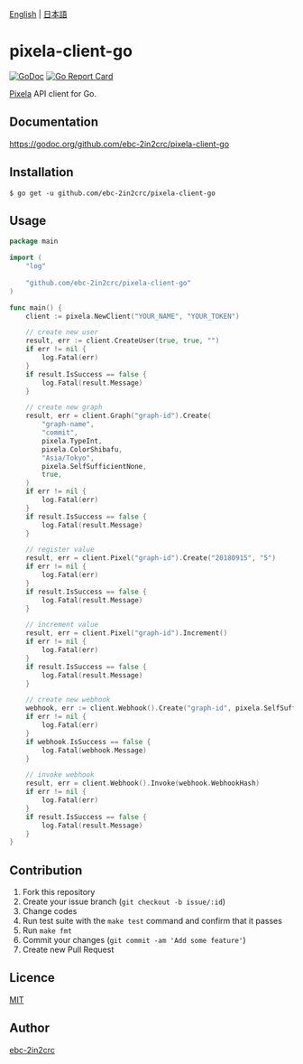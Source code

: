 [English](README.md) | [日本語](README_ja.md)

# pixela-client-go

[![GoDoc](https://godoc.org/github.com/ebc-2in2crc/pixela-client-go?status.svg)](https://godoc.org/github.com/ebc-2in2crc/pixela-client-go)
[![Go Report Card](https://goreportcard.com/badge/github.com/ebc-2in2crc/pixela-client-go)](https://goreportcard.com/report/github.com/ebc-2in2crc/pixela-client-go)

[Pixela](https://pixe.la/) API client for Go.

## Documentation

https://godoc.org/github.com/ebc-2in2crc/pixela-client-go

## Installation

```
$ go get -u github.com/ebc-2in2crc/pixela-client-go
```

## Usage

```go
package main

import (
	"log"
	
	"github.com/ebc-2in2crc/pixela-client-go"
)

func main() {
	client := pixela.NewClient("YOUR_NAME", "YOUR_TOKEN")

	// create new user
	result, err := client.CreateUser(true, true, "")
	if err != nil {
		log.Fatal(err)
	}
	if result.IsSuccess == false {
		log.Fatal(result.Message)
	}

	// create new graph
	result, err = client.Graph("graph-id").Create(
		"graph-name",
		"commit",
		pixela.TypeInt,
		pixela.ColorShibafu,
		"Asia/Tokyo",
		pixela.SelfSufficientNone,
		true,
	)
	if err != nil {
		log.Fatal(err)
	}
	if result.IsSuccess == false {
		log.Fatal(result.Message)
	}

	// register value
	result, err = client.Pixel("graph-id").Create("20180915", "5")
	if err != nil {
		log.Fatal(err)
	}
	if result.IsSuccess == false {
		log.Fatal(result.Message)
	}

	// increment value
	result, err = client.Pixel("graph-id").Increment()
	if err != nil {
		log.Fatal(err)
	}
	if result.IsSuccess == false {
		log.Fatal(result.Message)
	}

	// create new webhook
	webhook, err := client.Webhook().Create("graph-id", pixela.SelfSufficientIncrement)
	if err != nil {
		log.Fatal(err)
	}
	if webhook.IsSuccess == false {
		log.Fatal(webhook.Message)
	}

	// invoke webhook
	result, err = client.Webhook().Invoke(webhook.WebhookHash)
	if err != nil {
		log.Fatal(err)
	}
	if result.IsSuccess == false {
		log.Fatal(result.Message)
	}
}
```

## Contribution

1. Fork this repository
2. Create your issue branch (`git checkout -b issue/:id`)
3. Change codes
4. Run test suite with the `make test` command and confirm that it passes
5. Run `make fmt`
6. Commit your changes (`git commit -am 'Add some feature'`)
7. Create new Pull Request

## Licence

[MIT](https://github.com/ebc-2in2crc/pixela-client-go/blob/master/LICENSE)

## Author

[ebc-2in2crc](https://github.com/ebc-2in2crc)
